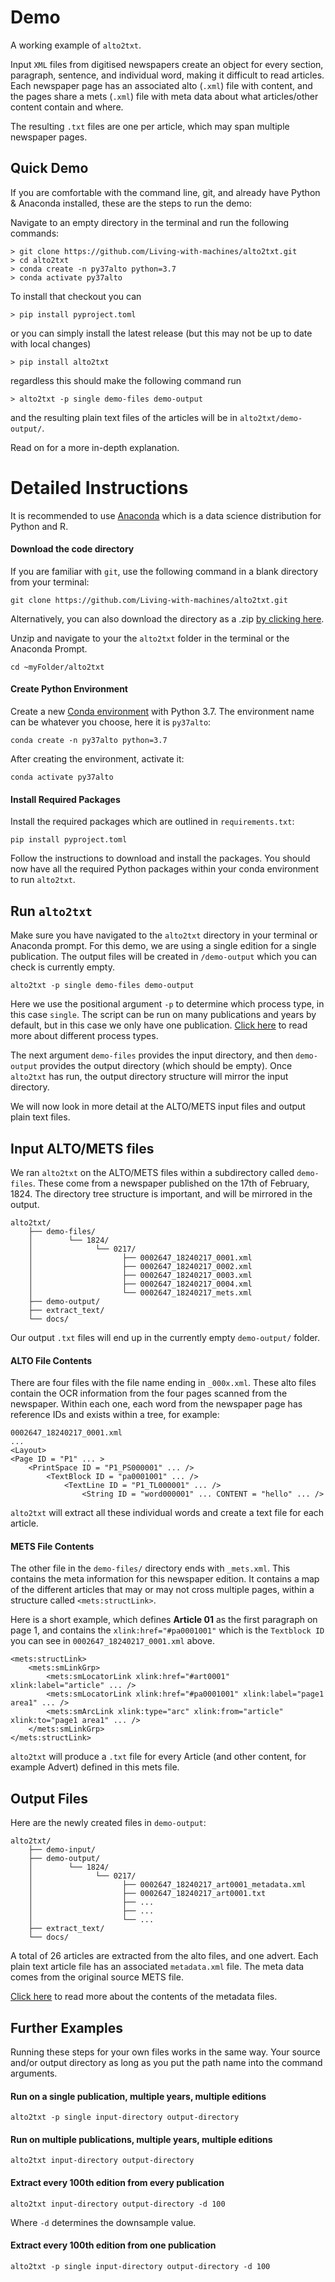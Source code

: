# Demo

A working example of `alto2txt`.

Input `XML` files from digitised newspapers create an object for every section, paragraph, sentence, and individual word, making it difficult to read articles. Each newspaper page has an associated alto (`.xml`) file with content, and the pages share a mets (`.xml`) file with meta data about what articles/other content contain and where.

The resulting `.txt` files are one per article, which may span multiple newspaper pages.

## Quick Demo

If you are comfortable with the command line, git, and already have Python & Anaconda installed, these are the steps to run the demo:

Navigate to an empty directory in the terminal and run the following commands:

```
> git clone https://github.com/Living-with-machines/alto2txt.git
> cd alto2txt
> conda create -n py37alto python=3.7
> conda activate py37alto
```

To install that checkout you can 
```
> pip install pyproject.toml
```
or you can simply install the latest release (but this may not be up to date with local changes)
```
> pip install alto2txt
```
regardless this should make the following command run
```
> alto2txt -p single demo-files demo-output
```
and the resulting plain text files of the articles will be in `alto2txt/demo-output/`.

Read on for a more in-depth explanation.


# Detailed Instructions


It is recommended to use [Anaconda](https://docs.anaconda.com/anaconda/install/index.html) which is a data science distribution for Python and R.

#### Download the code directory

If you are familiar with `git`, use the following command in a blank directory from your terminal:

```
git clone https://github.com/Living-with-machines/alto2txt.git
```
Alternatively, you can also download the directory as a .zip [by clicking here](https://github.com/Living-with-machines/alto2txt/archive/refs/heads/master.zip).

Unzip and navigate to your the `alto2txt` folder in the terminal or the Anaconda Prompt.

```
cd ~myFolder/alto2txt
```

#### Create Python Environment

Create a new [Conda environment](https://docs.conda.io/projects/conda/en/latest/user-guide/tasks/manage-environments.html) with Python 3.7.  The environment name can be whatever you choose, here it is `py37alto`:

```
conda create -n py37alto python=3.7
```
After creating the environment, activate it:

```
conda activate py37alto
```
#### Install Required Packages


Install the required packages which are outlined in `requirements.txt`:

```
pip install pyproject.toml
```
Follow the instructions to download and install the packages. You should now have all the required Python packages within your conda environment to run `alto2txt`.



## Run `alto2txt`

Make sure you have navigated to the `alto2txt` directory in your terminal or Anaconda prompt. For this demo, we are using a single edition for a single publication. The output files will be created in `/demo-output` which you can check is currently empty.

```
alto2txt -p single demo-files demo-output
```

Here we use the positional argument `-p` to determine which process type, in this case `single`. The script can be run on many publications and years by default, but in this case we only have one publication. [Click here](/#process-types) to read more about different process types.

The next argument `demo-files` provides the input directory, and then `demo-output` provides the output directory (which should be empty). Once `alto2txt` has run, the output directory structure will mirror the input directory.

We will now look in more detail at the ALTO/METS input files and output plain text files.


## Input ALTO/METS files

We ran `alto2txt` on the ALTO/METS files within a subdirectory called `demo-files`. These come from a newspaper published on the 17th of February, 1824. The directory tree structure is important, and will be mirrored in the output.

```
alto2txt/
    ├── demo-files/
    │        └── 1824/
    │              └── 0217/
    │                    ├── 0002647_18240217_0001.xml
    │                    ├── 0002647_18240217_0002.xml
    │                    ├── 0002647_18240217_0003.xml
    │                    ├── 0002647_18240217_0004.xml
    │                    └── 0002647_18240217_mets.xml
    ├── demo-output/
    ├── extract_text/
    └── docs/
```
Our output `.txt` files will end up in the currently empty `demo-output/` folder.

#### ALTO File Contents

There are four files with the file name ending in `_000x.xml`. These alto files contain the OCR information from the four pages scanned from the newspaper. Within each one, each word from the newspaper page has reference IDs and exists within a tree, for example:

```
0002647_18240217_0001.xml
...
<Layout>
<Page ID = "P1" ... >
    <PrintSpace ID = "P1_PS000001" ... />
        <TextBlock ID = "pa0001001" ... />
            <TextLine ID = "P1_TL000001" ... />
                <String ID = "word000001" ... CONTENT = "hello" ... />
```

`alto2txt` will extract all these individual words and create a text file for each article.

#### METS File Contents

The other file in the `demo-files/` directory ends with `_mets.xml`. This contains the meta information for this newspaper edition. It contains a map of the different articles that may or may not cross multiple pages, within a structure called `<mets:structLink>`.

Here is a short example, which defines **Article 01** as the first paragraph on page 1, and contains the `xlink:href="#pa0001001"` which is the `Textblock ID` you can see in `0002647_18240217_0001.xml` above.

```
<mets:structLink>
    <mets:smLinkGrp>
        <mets:smLocatorLink xlink:href="#art0001" xlink:label="article" ... />
        <mets:smLocatorLink xlink:href="#pa0001001" xlink:label="page1 area1" ... />
        <mets:smArcLink xlink:type="arc" xlink:from="article" xlink:to="page1 area1" ... />
    </mets:smLinkGrp>
</mets:structLink>
```
`alto2txt` will produce a `.txt` file for every Article (and other content, for example Advert) defined in this mets file.


## Output Files

Here are the newly created files in `demo-output`:

```
alto2txt/
    ├── demo-input/
    ├── demo-output/
    │        └── 1824/
    │              └── 0217/
    │                    ├── 0002647_18240217_art0001_metadata.xml
    │                    ├── 0002647_18240217_art0001.txt
    │                    ├── ...
    │                    ├── ...
    │                    └── ...
    ├── extract_text/
    └── docs/
```
A total of 26 articles are extracted from the alto files, and one advert. Each plain text article file has an associated `metadata.xml` file. The meta data comes from the original source METS file.

[Click here](advanced.md) to read more about the contents of the metadata files.

## Further Examples

Running these steps for your own files works in the same way. Your source and/or output directory as long as you put the path name into the command arguments.


#### Run on a single publication, multiple years, multiple editions

```
alto2txt -p single input-directory output-directory
```


#### Run on multiple publications, multiple years, multiple editions

```
alto2txt input-directory output-directory
```

#### Extract every 100th edition from every publication

```
alto2txt input-directory output-directory -d 100
```
Where `-d` determines the downsample value.

#### Extract every 100th edition from one publication

```
alto2txt -p single input-directory output-directory -d 100
```
